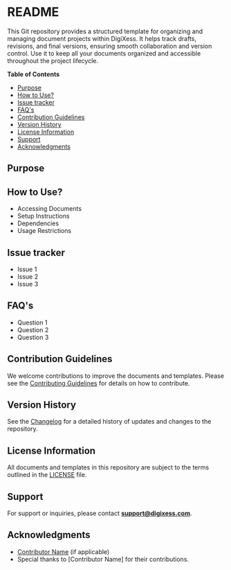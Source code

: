 # README

This Git repository provides a structured template for organizing and managing document projects within DigiXess. It helps track drafts, revisions, and final versions, ensuring smooth collaboration and version control. Use it to keep all your documents organized and accessible throughout the project lifecycle.

**Table of Contents**

- [Purpose](#purpose)
- [How to Use?](#how-to-use)
- [Issue tracker](#issue-tracker)
- [FAQ's](#faqs)
- [Contribution Guidelines](#contribution-guidelines)
- [Version History](#version-history)
- [License Information](#license-information)
- [Support](#support)
- [Acknowledgments](#acknowledgments)

##  Purpose

<!-- Add purpose/scope/features of document here -->

## How to Use?

- Accessing Documents
- Setup Instructions
- Dependencies
- Usage Restrictions
<!-- Alternatively, you can include the details in a /docs/SETUP.md file and provide a link here. -->

## Issue tracker

- Issue 1
- Issue 2
- Issue 3
<!-- Alternatively, you can include the details in a /docs/ISSUES.md file and provide a link here. -->

## FAQ's

- Question 1
- Question 2
- Question 3
<!-- Alternatively, you can include the details in a /docs/FAQs.md file and provide a link here. -->

## Contribution Guidelines

We welcome contributions to improve the documents and templates. Please see the [Contributing Guidelines](/CONTRIBUTING.md "Contributing Guidelines") for details on how to contribute.

## Version History

See the [Changelog](/CHANGELOG.md "Changelog") for a detailed history of updates and changes to the repository.

## License Information

All documents and templates in this repository are subject to the terms outlined in the [LICENSE](/LICENSE.md "License") file.

## Support

For support or inquiries, please contact **[support@digixess.com](mailto:support@digixess.com)**.

## Acknowledgments

- [Contributor Name](link) (if applicable)
- Special thanks to [Contributor Name] for their contributions.

